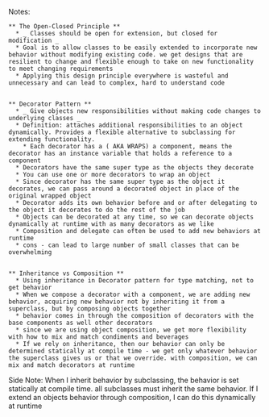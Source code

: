 Notes:

    ** The Open-Closed Principle **
      * _ Classes should be open for extension, but closed for modification _
      * Goal is to allow classes to be easily extended to incorporate new behavior without modifying existing code. we get designs that are resilient to change and flexible enough to take on new functionality to meet changing requirements
      * Applying this design principle everywhere is wasteful and unnecessary and can lead to complex, hard to understand code


    ** Decorator Pattern **
      * _ Give objects new responsibilities without making code changes to underlying classes _
      * Definition: attaches additional responsibilities to an object dynamically. Provides a flexible alternative to subclassing for extending functionality. 
        * Each decorator has a ( AKA WRAPS) a component, means the decorator has an instance variable that holds a reference to a component
      * Decorators have the same super type as the objects they decorate
      * You can use one or more decorators to wrap an object
      * Since decorator has the same super type as the object it decorates, we can pass around a decorated object in place of the original wrapped object
      * Decorator adds its own behavior before and or after delegating to the object it decorates to do the rest of the job 
      * Objects can be decorated at any time, so we can decorate objects dynamically at runtime with as many decorators as we like
      * Composition and delegate can often be used to add new behaviors at runtime 
      * cons - can lead to large number of small classes that can be overwhelming 


    ** Inheritance vs Composition **
      * Using inheritance in Decorator pattern for type matching, not to get behavior
      * When we compose a decorator with a component, we are adding new behavior, acquiring new behavior not by inheriting it from a superclass, but by composing objects together 
      * behavior comes in through the composition of decorators with the base components as well other decorators 
      * since we are using object composition, we get more flexibility with how to mix and match condiments and beverages
      * If we rely on inheritance, then our behavior can only be determined statically at compile time - we get only whatever behavior the superclass gives us or that we override. with composition, we can mix and match decorators at runtime


Side Note:
 When I inherit behavior by subclassing, the behavior is set statically at compile time. all subclasses must inherit the same behavior. If I extend an objects behavior through composition, I can do this dynamically at runtime